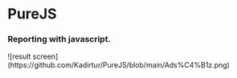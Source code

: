 # PureJS
<h3> Reporting with javascript.</h3>
![result screen](https://github.com/Kadirtur/PureJS/blob/main/Ads%C4%B1z.png)

